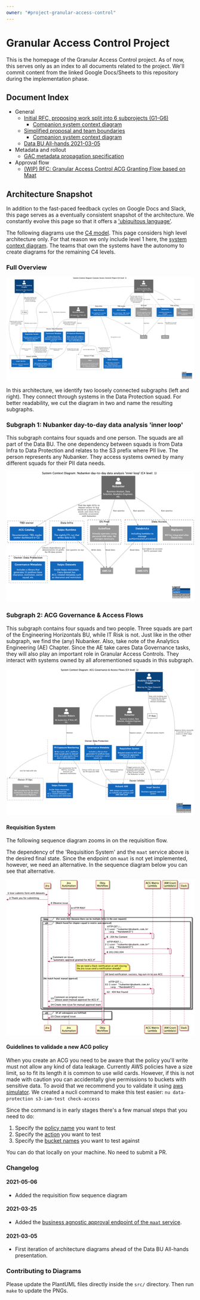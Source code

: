 ```yaml
---
owner: "#project-granular-access-control"
---
```


# Granular Access Control Project

This is the homepage of the Granular Access Control project.
As of now, this serves only as an index to all documents related to the project.
We'll commit content from the linked Google Docs/Sheets to this repository during the implementation phase.

## Document Index

- General
    - [Initial RFC, proposing work split into 6 subprojects (G1-G6)](https://docs.google.com/document/d/1jJimtAZrYilA8moeK9tfKulfKHIUBGpf0JxXx5w4VB0/edit) 
        - [Companion system context diagram](https://miro.com/app/board/o9J_lVJNWbI=)
    - [Simplified proposal and team boundaries](https://docs.google.com/document/d/1qxG90DgmHQlEuA6IO8eiv6-jgJBP_OxcD2JjbPfvuq0/edit)
        - [Companion system context diagram](https://miro.com/app/board/o9J_lUxZkV4=/)
    - [Data BU All-hands 2021-03-05](https://docs.google.com/presentation/d/12n7-VGYP6FjfpEA-PYHrS5fCr5SANty1s0nxKVQ3ZSE/edit#slide=id.g98f941548a_0_2)
- Metadata and rollout
    - [GAC metadata propagation specification](https://docs.google.com/document/d/1wtsdZM557suAt2kZouXTPOeq30h8nhnCpm5smA6fE1A/edit)
- Approval flow
    - [(WIP) RFC: Granular Access Control ACG Granting Flow based on Maat](https://docs.google.com/document/d/1NBvmGvVliB6YGfIkdVTb0Qc7nqv31rDtTGo0AmX2mlg/edit)

## Architecture Snapshot

In addition to the fast-paced feedback cycles on Google Docs and Slack, this page serves as a eventually consistent snapshot of the architecture.
We constantly evolve this page so that it offers a ['ubiquitous language'](https://martinfowler.com/bliki/UbiquitousLanguage.html).


The following diagrams use the [C4 model](https://c4model.com/).
This page considers high level architecture only.
For that reason we only include level 1 here, the [system context diagram](https://c4model.com/#SystemContextDiagram).
The teams that own the systems have the autonomy to create diagrams for the remaining C4 levels.

### Full Overview

![System Context diagram](architecture/granular_access_project.png)

In this architecture, we identify two loosely connected subgraphs (left and right).
They connect through systems in the Data Protection squad.
For better readability, we cut the diagram in two and name the resulting subgraphs.

### Subgraph 1: Nubanker day-to-day data analysis 'inner loop'

This subgraph contains four squads and one person.
The squads are all part of the Data BU.
The one dependency between squads is from Data Infra to Data Protection and relates to the S3 prefix where PII live.
The person represents any Nubanker.
They access systems owned by many different squads for their PII data needs. 

![System Context diagram](architecture/granular_access_project_sub1.png)

### Subgraph 2: ACG Governance & Access Flows

This subgraph contains four squads and two people.
Three squads are part of the Engineering Horizontals BU, while IT Risk is not.
Just like in the other subgraph, we find the (any) Nubanker. 
Also, take note of the Analytics Engineering (AE) Chapter.
Since the AE take cares Data Governance tasks, they will also play an important role in Granular Access Controls.
They interact with systems owned by all aforementioned squads in this subgraph.

![System Context diagram](architecture/granular_access_project_sub2.png)

#### Requisition System

The following sequence diagram zooms in on the requisition flow.

The dependency of the 'Requisition System' and the  `maat` service above is the desired final state.
Since the endpoint on `maat` is not yet implemented, however, we need an alternative.
In the sequence diagram below you can see that alternative.

![Sequence Diagram](architecture/requisition.png)

#### Guidelines to validade a new ACG policy

When you create an ACG you need to be aware that the policy you'll write must not allow any kind of data leakage. Currently AWS policies have a size limit, so to fit its length it is common to use wild cards. However, if this is not made with caution you can accidentally give permissions to buckets with sensitive data.
To avoid that we recommend you to validate it using [aws simulator](https://docs.aws.amazon.com/IAM/latest/UserGuide/access_policies_testing-policies.html). We created a nucli command to make this test easier: `nu data-protection s3-iam-test check-access`

Since the command is in early stages there's a few manual steps that you need to do:
1) Specify the [policy name](https://github.com/nubank/nucli/blob/f4f48ba/nucli.d/data-protection.d/s3-iam-test.d/impl/src/s3_policy_test/core.clj#L42) you want to test
2) Specify the [action](https://github.com/nubank/nucli/blob/f4f48ba/nucli.d/data-protection.d/s3-iam-test.d/impl/src/s3_policy_test/core.clj#L43) you want to test
3) Specify the [bucket names](https://github.com/nubank/nucli/blob/f4f48ba/nucli.d/data-protection.d/s3-iam-test.d/impl/src/s3_policy_test/core.clj#L13) you want to test against

You can do that locally on your machine. No need to submit a PR.

### Changelog

#### 2021-05-06

- Added the requisition flow sequence diagram

#### 2021-03-25

- Added the
  [business agnostic approval endpoint of the `maat` service](https://docs.google.com/document/d/1Ouwf9mjdqG2U4DTWsfrZ78TS11igwiotIrW0XDfjKCQ/edit).

#### 2021-03-05

- First iteration of architecture diagrams ahead of the Data BU All-hands presentation.

### Contributing to Diagrams

Please update the PlantUML files directly inside the `src/` directory.
Then run `make` to update the PNGs.
